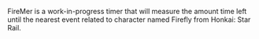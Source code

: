 FireMer is a work-in-progress timer that will measure the amount time left until the nearest event related to character named Firefly from Honkai: Star Rail.